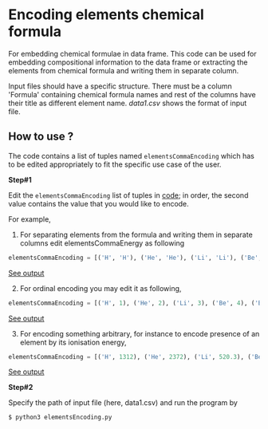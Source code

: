 # Encoding elements chemical formula

For embedding chemical formulae in data frame. This code can be used for embedding compositional information to the data frame or extracting the elements from chemical formula and writing them in separate column. 

Input files should have a specific structure. There must be a column 'Formula' containing chemical formula names and rest of the columns have their title as different element name. _data1.csv_ shows the format of input file.

## How to use ?

The code contains a list of tuples named `elementsCommaEncoding` which has to be edited appropriately to fit the specific use case of the user.

**Step#1**

Edit the `elementsCommaEncoding` list of tuples in [code](elementsEncoding.py); in order, the second value contains the value that you would like to encode.

For example,
1. For separating elements from the formula and writing them in separate columns edit elementsCommaEnergy as following
```python
elementsCommaEncoding = [('H', 'H'), ('He', 'He'), ('Li', 'Li'), ('Be', 'Be'), ('B', 'B'), ('C', 'C'), ... ]
```

[See output](example/case1_output.csv)

2. For ordinal encoding you may edit it as following,
```python
elementsCommaEncoding = [('H', 1), ('He', 2), ('Li', 3), ('Be', 4), ('B', 5), ('C', 6) ...  ]
```
[See output](example/case2_output.csv)

3. For encoding something arbitrary, for instance to encode presence of an element by its ionisation energy,
```python
elementsCommaEncoding = [('H', 1312), ('He', 2372), ('Li', 520.3), ('Be', 899.5), ('B', 800.7), ... ]
```

[See output](example/case3_output.csv)

**Step#2**

Specify the path of input file (here, data1.csv) and run the program by 

```bash
$ python3 elementsEncoding.py
```
